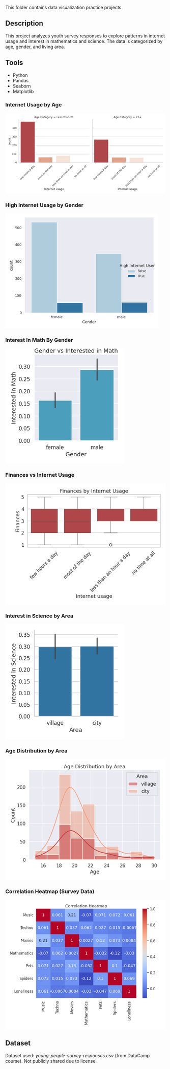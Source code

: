 This folder contains data visualization practice projects.
## Description
This project analyzes youth survey responses to explore patterns in internet usage and interest in mathematics and science. The data is categorized by age, gender, and living area.
## Tools
- Python
- Pandas
- Seaborn
- Matplotlib
  
### Internet Usage by Age
![Internet Usage](plots/internet_usage_by_age.png)

### High Internet Usage by Gender
![High Internet Usage](plots/high_internet_user_by_gender.png)

### Interest In Math By Gender
![interest in math](plots/interest_in_math_by_gender.png)

### Finances vs Internet Usage
![Finances](plots/finances_vs_internet.png)

###  Interest in Science by Area
![Interest in Science](plots/interest_in_science_by_area.png)

###  Age Distribution by Area
![Age Distribution](plots/age_distribution_by_area.png)

###  Correlation Heatmap (Survey Data)
![Correlation Heatmap](plots/survey_correlation_heatmap.png)

##  Dataset
Dataset used: *young-people-survey-responses.csv* (from DataCamp course). Not publicly shared due to license.

